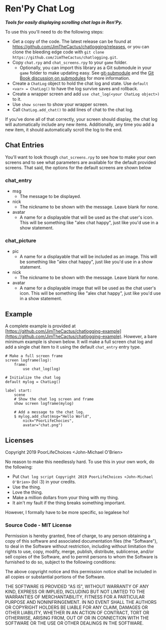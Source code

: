 # Ren'Py Chat Log

***Tools for easily displaying scrolling chat logs in Ren'Py.***

To use this you'll need to do the following steps:
* Get a copy of the code. The latest release can be found at
https://github.com/JimTheCactus/chatlogging/releases, or you can clone the
bleeding edge code with `git clone
https://github.com/JimTheCactus/chatlogging.git`.
* Copy `chat.rpy` and `chat_screens.rpy` to your `game` folder.
  * Optionally, you can import this library as a Git submodule in your `game`
  folder to make updating easy. See [git-submodule](https://git-scm.com/docs/git-submodule)
  and the [Git Book discussion on submodules](https://git-scm.com/book/en/v2/Git-Tools-Submodules)
  for more information.
* Create a `ChatLog` object to hold the chat log and state. Use
`default <var> = ChatLog()` to have the log survive saves and rollback.
* Create a wrapper screen and add `use chat_log(<your ChatLog object>)` to it.
* Use `show screen` to show your wrapper screen.
* Call `ChatLog.add_chat()` to add lines of chat to the chat log.


If you've done all of that correctly, your screen should display, the chat log
will automatically include any new items. Additionally, any time you add a new
item, it should automatically scroll the log to the end.

## Chat Entries
You'll want to look though `chat_screens.rpy` to see how to make your own
screens and to see what parameters are available for the default provided
screens. That said, the options for the default screens are shown below

### chat_entry
* msg
  * The message to be displayed.
* nick
  * The nickname to be shown with the message. Leave blank for none.
* avatar
  * A name for a displayable that will be used as the chat user's icon. This
  will be something like "alex chat happy", just like you'd use in a show
  statement.

### chat_picture
* pic
  * A name for a displayable that will be included as an image. This will be
  something like "alex chat happy", just like you'd use in a show statement.
* nick
  * The nickname to be shown with the message. Leave blank for none.
* avatar
  * A name for a displayable image that will be used as the chat user's
  icon. This will be something like "alex chat happy", just like
  you'd use in a show statement.

## Example
A complete example is provided at [https://github.com/JimTheCactus/chatlogging-example](https://github.com/JimTheCactus/chatlogging-example).
However, a bare minimum example is shown below. It will make a full screen chat
log and add a single chat item to it using the default `chat_entry` entry type.

```renpy
# Make a full screen frame
screen logframe(log):
    frame:
        use chat_log(log)

# Initialize the chat log
default mylog = ChatLog()

label start:
    scene
    # Show the chat log screen and frame
    show screen logframe(mylog)

    # Add a message to the chat log.
    $ mylog.add_chat(msg="Hello World",
        nick="PoorLifeChocies",
        avatar="chat.png")
```

## Licenses
Copyright 2019 PoorLifeChoices <John-Michael O'Brien>

No reason to make this needlessly hard. To use this in your own work, do the
following:

* Put `Chat log script Copyright 2019 PoorLifeChoices <John-Michael O'Brien>`
(lol :3) in your credits.
* Use the thing.
* Love the thing.
* Make a million dollars from your thing with my thing.
* It ain't my fault if the thing breaks something important.

However, I formally have to be more specific, so legalese ho!

### Source Code - MIT License
Permission is hereby granted, free of charge, to any person obtaining a copy of
this software and associated documentation files (the "Software"), to deal in
the Software without restriction, including without limitation the rights to
use, copy, modify, merge, publish, distribute, sublicense, and/or sell copies of
the Software, and to permit persons to whom the Software is furnished to do so,
subject to the following conditions:

The above copyright notice and this permission notice shall be included in all
copies or substantial portions of the Software.

THE SOFTWARE IS PROVIDED "AS IS", WITHOUT WARRANTY OF ANY KIND, EXPRESS OR
IMPLIED, INCLUDING BUT NOT LIMITED TO THE WARRANTIES OF MERCHANTABILITY, FITNESS
FOR A PARTICULAR PURPOSE AND NONINFRINGEMENT. IN NO EVENT SHALL THE AUTHORS OR
COPYRIGHT HOLDERS BE LIABLE FOR ANY CLAIM, DAMAGES OR OTHER LIABILITY, WHETHER
IN AN ACTION OF CONTRACT, TORT OR OTHERWISE, ARISING FROM, OUT OF OR IN
CONNECTION WITH THE SOFTWARE OR THE USE OR OTHER DEALINGS IN THE SOFTWARE.
